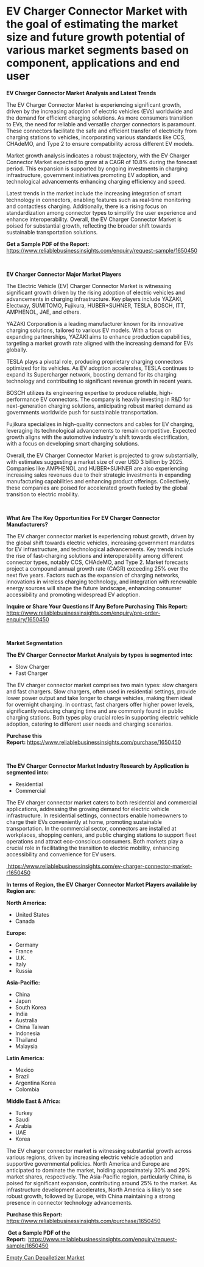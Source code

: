 <p><h1>EV Charger Connector Market with the goal of estimating the market size and future growth potential of various market segments based on component, applications and end user</h1></p><p><strong>EV Charger Connector Market Analysis and Latest Trends</strong></p>
<p><p>The EV Charger Connector Market is experiencing significant growth, driven by the increasing adoption of electric vehicles (EVs) worldwide and the demand for efficient charging solutions. As more consumers transition to EVs, the need for reliable and versatile charger connectors is paramount. These connectors facilitate the safe and efficient transfer of electricity from charging stations to vehicles, incorporating various standards like CCS, CHAdeMO, and Type 2 to ensure compatibility across different EV models.</p><p>Market growth analysis indicates a robust trajectory, with the EV Charger Connector Market expected to grow at a CAGR of 10.8% during the forecast period. This expansion is supported by ongoing investments in charging infrastructure, government initiatives promoting EV adoption, and technological advancements enhancing charging efficiency and speed.</p><p>Latest trends in the market include the increasing integration of smart technology in connectors, enabling features such as real-time monitoring and contactless charging. Additionally, there is a rising focus on standardization among connector types to simplify the user experience and enhance interoperability. Overall, the EV Charger Connector Market is poised for substantial growth, reflecting the broader shift towards sustainable transportation solutions.</p></p>
<p><strong>Get a Sample PDF of the Report:&nbsp;</strong> <a href="https://www.reliablebusinessinsights.com/enquiry/request-sample/1650450?utm_campaign=2142&utm_medium=2&utm_source=Github&utm_content=ia&utm_term=17022025&utm_id=ev-charger-connector">https://www.reliablebusinessinsights.com/enquiry/request-sample/1650450</a></p>
<p>&nbsp;</p>
<p><strong>EV Charger Connector Major Market Players</strong></p>
<p><p>The Electric Vehicle (EV) Charger Connector Market is witnessing significant growth driven by the rising adoption of electric vehicles and advancements in charging infrastructure. Key players include YAZAKI, Electway, SUMITOMO, Fujikura, HUBER+SUHNER, TESLA, BOSCH, ITT, AMPHENOL, JAE, and others.</p><p>YAZAKI Corporation is a leading manufacturer known for its innovative charging solutions, tailored to various EV models. With a focus on expanding partnerships, YAZAKI aims to enhance production capabilities, targeting a market growth rate aligned with the increasing demand for EVs globally.</p><p>TESLA plays a pivotal role, producing proprietary charging connectors optimized for its vehicles. As EV adoption accelerates, TESLA continues to expand its Supercharger network, boosting demand for its charging technology and contributing to significant revenue growth in recent years.</p><p>BOSCH utilizes its engineering expertise to produce reliable, high-performance EV connectors. The company is heavily investing in R&D for next-generation charging solutions, anticipating robust market demand as governments worldwide push for sustainable transportation.</p><p>Fujikura specializes in high-quality connectors and cables for EV charging, leveraging its technological advancements to remain competitive. Expected growth aligns with the automotive industry's shift towards electrification, with a focus on developing smart charging solutions.</p><p>Overall, the EV Charger Connector Market is projected to grow substantially, with estimates suggesting a market size of over USD 3 billion by 2025. Companies like AMPHENOL and HUBER+SUHNER are also experiencing increasing sales revenues due to their strategic investments in expanding manufacturing capabilities and enhancing product offerings. Collectively, these companies are poised for accelerated growth fueled by the global transition to electric mobility.</p></p>
<p>&nbsp;</p>
<p><strong>What Are The Key Opportunities For EV Charger Connector Manufacturers?</strong></p>
<p><p>The EV charger connector market is experiencing robust growth, driven by the global shift towards electric vehicles, increasing government mandates for EV infrastructure, and technological advancements. Key trends include the rise of fast-charging solutions and interoperability among different connector types, notably CCS, CHAdeMO, and Type 2. Market forecasts project a compound annual growth rate (CAGR) exceeding 25% over the next five years. Factors such as the expansion of charging networks, innovations in wireless charging technology, and integration with renewable energy sources will shape the future landscape, enhancing consumer accessibility and promoting widespread EV adoption.</p></p>
<p><strong>Inquire or Share Your Questions If Any Before Purchasing This Report:</strong> <a href="https://www.reliablebusinessinsights.com/enquiry/pre-order-enquiry/1650450?utm_campaign=2142&utm_medium=2&utm_source=Github&utm_content=ia&utm_term=17022025&utm_id=ev-charger-connector">https://www.reliablebusinessinsights.com/enquiry/pre-order-enquiry/1650450</a></p>
<p>&nbsp;</p>
<p><strong>Market Segmentation</strong></p>
<p><strong>The EV Charger Connector Market Analysis by types is segmented into:</strong></p>
<p><ul><li>Slow Charger</li><li>Fast Charger</li></ul></p>
<p><p>The EV charger connector market comprises two main types: slow chargers and fast chargers. Slow chargers, often used in residential settings, provide lower power output and take longer to charge vehicles, making them ideal for overnight charging. In contrast, fast chargers offer higher power levels, significantly reducing charging time and are commonly found in public charging stations. Both types play crucial roles in supporting electric vehicle adoption, catering to different user needs and charging scenarios.</p></p>
<p><strong>Purchase this Report:&nbsp;</strong><a href="https://www.reliablebusinessinsights.com/purchase/1650450?utm_campaign=2142&utm_medium=2&utm_source=Github&utm_content=ia&utm_term=17022025&utm_id=ev-charger-connector">https://www.reliablebusinessinsights.com/purchase/1650450</a></p>
<p>&nbsp;</p>
<p><strong>The EV Charger Connector Market Industry Research by Application is segmented into:</strong></p>
<p><ul><li>Residential</li><li>Commercial</li></ul></p>
<p><p>The EV charger connector market caters to both residential and commercial applications, addressing the growing demand for electric vehicle infrastructure. In residential settings, connectors enable homeowners to charge their EVs conveniently at home, promoting sustainable transportation. In the commercial sector, connectors are installed at workplaces, shopping centers, and public charging stations to support fleet operations and attract eco-conscious consumers. Both markets play a crucial role in facilitating the transition to electric mobility, enhancing accessibility and convenience for EV users.</p></p>
<p><a href="https://www.reliablebusinessinsights.com/ev-charger-connector-market-r1650450?utm_campaign=2142&utm_medium=2&utm_source=Github&utm_content=ia&utm_term=17022025&utm_id=ev-charger-connector">&nbsp;https://www.reliablebusinessinsights.com/ev-charger-connector-market-r1650450</a></p>
<p><strong>In terms of Region, the EV Charger Connector Market Players available by Region are:</strong></p>
<p>
    <p> <strong> North America: </strong>
        <ul>
            <li>United States</li>
            <li>Canada</li>
        </ul>
        </p> 
    <p> <strong> Europe: </strong>
        <ul>
            <li>Germany</li>
            <li>France</li>
            <li>U.K.</li>
            <li>Italy</li>
            <li>Russia</li>
        </ul>
        </p> 
    <p> <strong> Asia-Pacific: </strong>
        <ul>
            <li>China</li>
            <li>Japan</li>
            <li>South Korea</li>
            <li>India</li>
            <li>Australia</li>
            <li>China Taiwan</li>
            <li>Indonesia</li>
            <li>Thailand</li>
            <li>Malaysia</li>
        </ul>
        </p> 
    <p> <strong> Latin America: </strong>
        <ul>
            <li>Mexico</li>
            <li>Brazil</li>
            <li>Argentina Korea</li>
            <li>Colombia</li>
        </ul>
        </p> 
    <p> <strong> Middle East & Africa: </strong>
        <ul>
            <li>Turkey</li>
            <li>Saudi</li>
            <li>Arabia</li>
            <li>UAE</li>
            <li>Korea</li>
        </ul>
    </p>
    </p>
<p><p>The EV charger connector market is witnessing substantial growth across various regions, driven by increasing electric vehicle adoption and supportive governmental policies. North America and Europe are anticipated to dominate the market, holding approximately 30% and 29% market shares, respectively. The Asia-Pacific region, particularly China, is poised for significant expansion, contributing around 25% to the market. As infrastructure development accelerates, North America is likely to see robust growth, followed by Europe, with China maintaining a strong presence in connector technology advancements.</p></p>
<p><strong>Purchase this Report: </strong><a href="https://www.reliablebusinessinsights.com/purchase/1650450?utm_campaign=2142&utm_medium=2&utm_source=Github&utm_content=ia&utm_term=17022025&utm_id=ev-charger-connector">https://www.reliablebusinessinsights.com/purchase/1650450</a></p>
<p>&nbsp;<strong>Get a Sample PDF of the Report:&nbsp;&nbsp;</strong><a href="https://www.reliablebusinessinsights.com/enquiry/request-sample/1650450?utm_campaign=2142&utm_medium=2&utm_source=Github&utm_content=ia&utm_term=17022025&utm_id=ev-charger-connector">https://www.reliablebusinessinsights.com/enquiry/request-sample/1650450</a></p>
<p><strong></strong></p>
<p><p><a href="https://github.com/FosterFahey91/Market-Research-Report-List-1/blob/main/empty-can-depalletizer-market.md?utm_campaign=2142&utm_medium=2&utm_source=Github&utm_content=ia&utm_term=17022025&utm_id=ev-charger-connector">Empty Can Depalletizer Market</a></p></p>